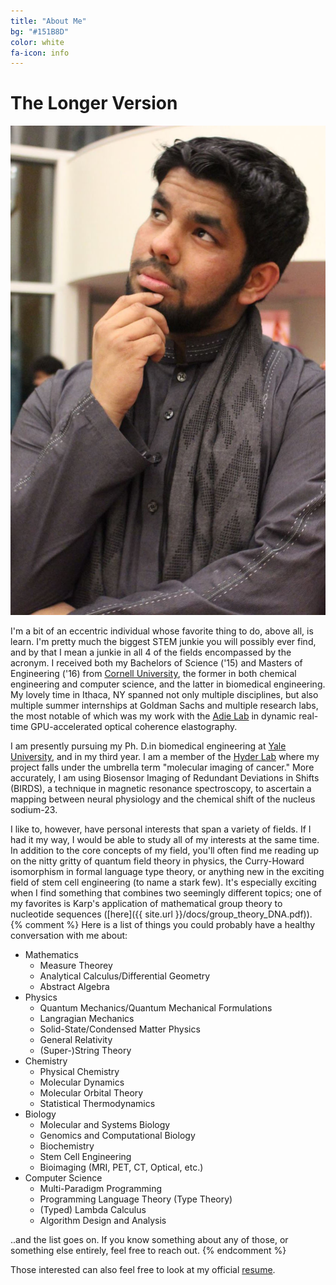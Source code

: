 ```yaml
---
title: "About Me"
bg: "#151B8D"
color: white
fa-icon: info
---
```

# The Longer Version

<div class="mhkphoto"><img src="../img/thinker.jpg" /></div>

I'm a bit of an eccentric individual whose favorite thing to do, above all, is
learn. I'm pretty much the biggest STEM junkie you will possibly ever find,
and by that I mean a junkie in all 4 of the fields encompassed by the acronym.
I received both my Bachelors of Science ('15) and Masters of Engineering ('16)
from [Cornell University](http://www.cornell.edu), the former in both chemical engineering and computer
science, and the latter in biomedical engineering. My lovely time in Ithaca, NY
spanned not only multiple disciplines, but also multiple summer internships at
Goldman Sachs and multiple research labs, the most notable of which was my work with
the [Adie Lab](http://adie.research.engineering.cornell.edu) in dynamic real-time
GPU-accelerated optical coherence elastography.

I am presently pursuing my
Ph. D.in biomedical engineering at [Yale University](http://www.yale.edu), and
in my third year. I am a member of the [Hyder Lab](http://seas.yale.edu/faculty-research/faculty-directory/ds-fahmeed-hyder)
where my project falls under the umbrella term "molecular imaging of cancer."
More accurately, I am using Biosensor Imaging of Redundant Deviations in Shifts
(BIRDS), a technique in magnetic resonance spectroscopy, to ascertain a mapping
between neural physiology and the chemical shift of the nucleus sodium-23.

I like to, however, have personal interests that span a variety of fields. If
I had it my way, I would be able to study all of my interests at the same time. In
addition to the core concepts of my field, you'll often find me reading up on the
nitty gritty of quantum field theory in physics, the Curry-Howard isomorphism in
formal language type theory, or anything new in the exciting field of stem cell
engineering (to name a stark few). It's especially exciting when I find something that
combines two seemingly different topics; one of my favorites is Karp's application
of mathematical group theory to nucleotide sequences ([here]({{ site.url }}/docs/group_theory_DNA.pdf)).
{% comment %}
Here is a list of things you could probably have a healthy conversation with
me about:

* Mathematics
  - Measure Theorey
  - Analytical Calculus/Differential Geometry
  - Abstract Algebra
* Physics
  - Quantum Mechanics/Quantum Mechanical Formulations
  - Langragian Mechanics
  - Solid-State/Condensed Matter Physics
  - General Relativity
  - (Super-)String Theory
* Chemistry
  - Physical Chemistry
  - Molecular Dynamics
  - Molecular Orbital Theory
  - Statistical Thermodynamics
* Biology
  - Molecular and Systems Biology
  - Genomics and Computational Biology
  - Biochemistry
  - Stem Cell Engineering
  - Bioimaging (MRI, PET, CT, Optical, etc.)
* Computer Science
  - Multi-Paradigm Programming
  - Programming Language Theory (Type Theory)
  - (Typed) Lambda Calculus
  - Algorithm Design and Analysis
  
..and the list goes on. If you know something about any of those, or something
else entirely, feel free to reach out.
{% endcomment %}

Those interested can also feel free to look at my official [resume]({{site.url}}/docs/MK_CV.pdf).